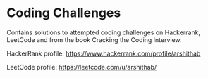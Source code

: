 # Coding Challenges

Contains solutions to attempted coding challenges on Hackerrank, LeetCode and from the book Cracking the Coding Interview. 

HackerRank profile: https://www.hackerrank.com/profile/arshithab

LeetCode profile: https://leetcode.com/u/arshithab/

